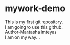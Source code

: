# mywork-demo
This is my first git repository.
<br>
I am going to use this github.
<br>
Author-Mantasha Imteyaz
<br>
I am on my way...